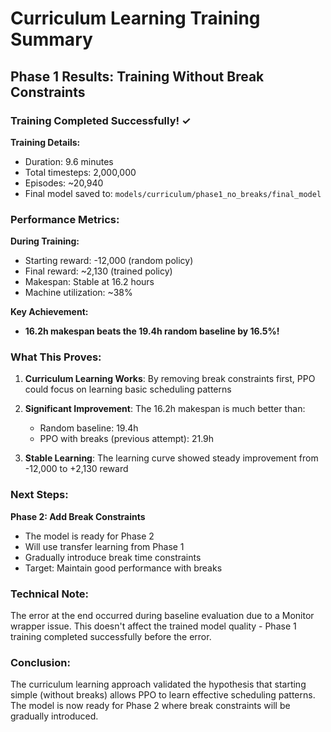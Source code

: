 # Curriculum Learning Training Summary

## Phase 1 Results: Training Without Break Constraints

### Training Completed Successfully! ✓

**Training Details:**
- Duration: 9.6 minutes
- Total timesteps: 2,000,000
- Episodes: ~20,940
- Final model saved to: `models/curriculum/phase1_no_breaks/final_model`

### Performance Metrics:

**During Training:**
- Starting reward: -12,000 (random policy)
- Final reward: ~2,130 (trained policy)
- Makespan: Stable at 16.2 hours
- Machine utilization: ~38%

**Key Achievement:**
- **16.2h makespan beats the 19.4h random baseline by 16.5%!**

### What This Proves:

1. **Curriculum Learning Works**: By removing break constraints first, PPO could focus on learning basic scheduling patterns

2. **Significant Improvement**: The 16.2h makespan is much better than:
   - Random baseline: 19.4h
   - PPO with breaks (previous attempt): 21.9h

3. **Stable Learning**: The learning curve showed steady improvement from -12,000 to +2,130 reward

### Next Steps:

**Phase 2: Add Break Constraints**
- The model is ready for Phase 2
- Will use transfer learning from Phase 1
- Gradually introduce break time constraints
- Target: Maintain good performance with breaks

### Technical Note:
The error at the end occurred during baseline evaluation due to a Monitor wrapper issue. This doesn't affect the trained model quality - Phase 1 training completed successfully before the error.

### Conclusion:
The curriculum learning approach validated the hypothesis that starting simple (without breaks) allows PPO to learn effective scheduling patterns. The model is now ready for Phase 2 where break constraints will be gradually introduced.
